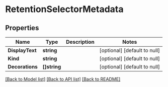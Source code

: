 # RetentionSelectorMetadata

## Properties
Name | Type | Description | Notes
------------ | ------------- | ------------- | -------------
**DisplayText** | **string** |  | [optional] [default to null]
**Kind** | **string** |  | [optional] [default to null]
**Decorations** | **[]string** |  | [optional] [default to null]

[[Back to Model list]](../README.md#documentation-for-models) [[Back to API list]](../README.md#documentation-for-api-endpoints) [[Back to README]](../README.md)

